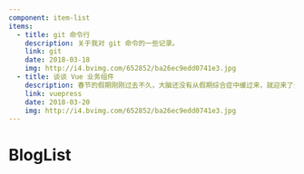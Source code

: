 ```yaml
---
component: item-list
items:
  - title: git 命令行
    description: 关于我对 git 命令的一些记录。
    link: git
    date: 2018-03-18
    img: http://i4.bvimg.com/652852/ba26ec9edd0741e3.jpg
  - title: 谈谈 Vue 业务组件
    description: 春节的假期刚刚过去不久，大脑还没有从假期综合症中缓过来，就迎来了开工的日子，不知道各位有没有收到开工大红包？有没有被虐狗？
    link: vuepress
    date: 2018-03-20
    img: http://i4.bvimg.com/652852/ba26ec9edd0741e3.jpg
---
```

# BlogList